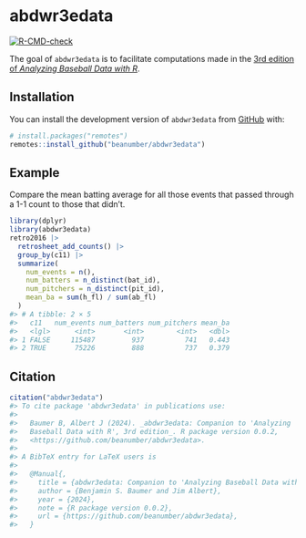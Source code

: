 
<!-- README.md is generated from README.Rmd. Please edit that file -->

# abdwr3edata

<!-- badges: start -->

[![R-CMD-check](https://github.com/beanumber/abdwr3edata/actions/workflows/R-CMD-check.yaml/badge.svg)](https://github.com/beanumber/abdwr3edata/actions/workflows/R-CMD-check.yaml)
<!-- badges: end -->

The goal of `abdwr3edata` is to facilitate computations made in the [3rd
edition of *Analyzing Baseball Data with
R*](https://beanumber.github.io/abdwr3e/).

## Installation

You can install the development version of `abdwr3edata` from
[GitHub](https://github.com/) with:

``` r
# install.packages("remotes")
remotes::install_github("beanumber/abdwr3edata")
```

## Example

Compare the mean batting average for all those events that passed
through a 1-1 count to those that didn’t.

``` r
library(dplyr)
library(abdwr3edata)
retro2016 |>
  retrosheet_add_counts() |>
  group_by(c11) |>
  summarize(
    num_events = n(),
    num_batters = n_distinct(bat_id),
    num_pitchers = n_distinct(pit_id),
    mean_ba = sum(h_fl) / sum(ab_fl)
  )
#> # A tibble: 2 × 5
#>   c11   num_events num_batters num_pitchers mean_ba
#>   <lgl>      <int>       <int>        <int>   <dbl>
#> 1 FALSE     115487         937          741   0.443
#> 2 TRUE       75226         888          737   0.379
```

## Citation

``` r
citation("abdwr3edata")
#> To cite package 'abdwr3edata' in publications use:
#> 
#>   Baumer B, Albert J (2024). _abdwr3edata: Companion to 'Analyzing
#>   Baseball Data with R', 3rd edition_. R package version 0.0.2,
#>   <https://github.com/beanumber/abdwr3edata>.
#> 
#> A BibTeX entry for LaTeX users is
#> 
#>   @Manual{,
#>     title = {abdwr3edata: Companion to 'Analyzing Baseball Data with R', 3rd edition},
#>     author = {Benjamin S. Baumer and Jim Albert},
#>     year = {2024},
#>     note = {R package version 0.0.2},
#>     url = {https://github.com/beanumber/abdwr3edata},
#>   }
```
